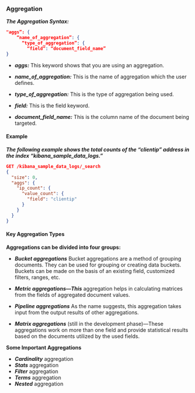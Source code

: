 ### Aggregation

***The Aggregation Syntax:***

```json
"aggs”: {
    “name_of_aggregation”: {
      “type_of_aggregation”: {
        “field”: “document_field_name”
}
```

- ***aggs:*** This keyword shows that you are using an aggregation.

- ***name_of_aggregation:*** This is the name of aggregation which the user defines.

- ***type_of_aggregation:*** This is the type of aggregation being used.

- ***field:*** This is the field keyword.

- ***document_field_name:*** This is the column name of the document being targeted.

#### Example

***The following example shows the total counts of the “clientip” address in the index “kibana_sample_data_logs.”***

```json
GET /kibana_sample_data_logs/_search
{
  "size": 0,
  "aggs": {
    "ip_count": {
      "value_count": {
        "field": "clientip"
      }
    }
  }
}
```

#### Key Aggregation Types

**Aggregations can be divided into four groups:** 

- ***Bucket aggregations*** Bucket aggregations are a method of grouping documents. They can be used for grouping or creating data buckets. Buckets can be made on the basis of an existing field, customized filters, ranges, etc.

- ***Metric aggregations—This*** aggregation helps in calculating matrices from the fields of aggregated document values.

- ***Pipeline aggregations*** As the name suggests, this aggregation takes input from the output results of other aggregations.

- ***Matrix aggregations*** (still in the development phase)—These aggregations work on more than one field and provide statistical results based on the documents utilized by the used fields.

**Some Important Aggregations**

- ***Cardinality*** aggregation
- ***Stats*** aggregation
- ***Filter*** aggregation
- ***Terms*** aggregation
- ***Nested*** aggregation
